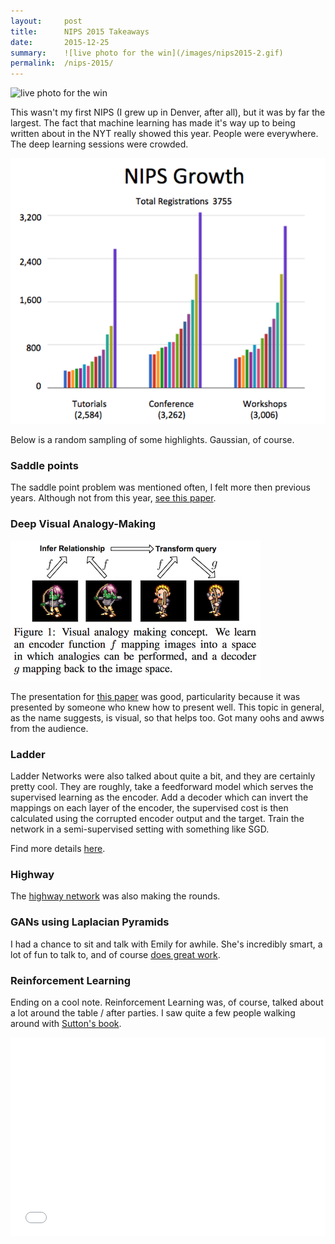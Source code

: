 ```yaml
---
layout:     post
title:      NIPS 2015 Takeaways
date:       2015-12-25
summary:    ![live photo for the win](/images/nips2015-2.gif)
permalink:  /nips-2015/
---
```


![live photo for the win](/images/nips2015-2.gif)

This wasn't my first NIPS (I grew up in Denver, after all), but it was by far the largest. The fact that machine learning has made it's way up to being written about in the NYT really showed this year. People were everywhere. The deep learning sessions were crowded.

![](/images/NIPS15growth.png)

Below is a random sampling of some highlights. Gaussian, of course.

### Saddle points

The saddle point problem was mentioned often, I felt more then previous years. Although not from this year, [see this paper](http://arxiv.org/pdf/1406.2572v1.pdf).

### Deep Visual Analogy-Making

![](/images/Deep-Visual-Analogy-Making.png)

The presentation for [this paper](https://web.eecs.umich.edu/~honglak/nips2015-analogy.pdf) was good, particularity because it was presented by someone who knew how to present well. This topic in general, as the name suggests, is visual, so that helps too. Got many oohs and awws from the audience.

### Ladder

Ladder Networks were also talked about quite a bit, and they are certainly pretty cool. They are roughly, take a feedforward model which serves the supervised learning as the encoder. Add a decoder which can invert the mappings on each layer of the encoder, the supervised cost is then calculated using the corrupted encoder output and the target. Train the network in a semi-supervised setting with something like SGD.

Find more details [here](http://arxiv.org/abs/1507.02672).

### Highway

The [highway network](http://arxiv.org/abs/1505.00387) was also making the rounds.

### GANs using Laplacian Pyramids

I had a chance to sit and talk with Emily for awhile. She's incredibly smart, a lot of fun to talk to, and of course [does great work](http://arxiv.org/pdf/1506.05751v1.pdf).

### Reinforcement Learning

Ending on a cool note. Reinforcement Learning was, of course, talked about a lot around the table / after parties. I saw quite a few people walking around with [Sutton's book](http://www.amazon.com/Reinforcement-Learning-Introduction-Adaptive-Computation/dp/0262193981).

<div style="position: relative; padding-bottom: 56.25%; padding-top: 35px; height: 0; overflow: hidden;"><center><iframe width="420" height="315" style="position: absolute; top:0; left: 0; width: 100%; height: 100%;" src="//www.youtube.com/embed/pD-FWetbvN8" frameborder="0" allowfullscreen></iframe></center></div>